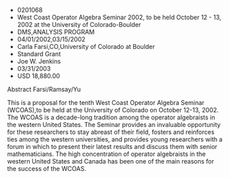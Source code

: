 
* 0201068
* West Coast Operator Algebra Seminar 2002, to be held October 12 - 13, 2002 at the University of Colorado-Boulder
* DMS,ANALYSIS PROGRAM
* 04/01/2002,03/15/2002
* Carla Farsi,CO,University of Colorado at Boulder
* Standard Grant
* Joe W. Jenkins
* 03/31/2003
* USD 18,880.00

Abstract Farsi/Ramsay/Yu

This is a proposal for the tenth West Coast Operator Algebra Seminar (WCOAS),to
be held at the University of Colorado on October 12-13, 2002. The WCOAS is a
decade-long tradition among the operator algebraists in the western United
States. The Seminar provides an invaluable opportunity for these researchers to
stay abreast of their field, fosters and reinforces ties among the western
universities, and provides young researchers with a forum in which to present
their latest results and discuss them with senior mathematicians. The high
concentration of operator algebraists in the western United States and Canada
has been one of the main reasons for the success of the WCOAS.


